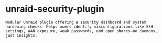 # unraid-security-plugin
    Modular Unraid plugin offering a security dashboard and system hardening checks. Helps users identify misconfigurations like SSH settings, WAN exposure, weak passwords, and open shares—no daemons, just insights.
